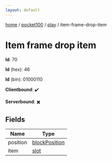 ```yaml
---
layout: default
---
```


[home](/)  /  [pocket100](/protocol/pocket100)  /  [play](/protocol/pocket100/play)  /  item-frame-drop-item

# Item frame drop item

**Id**: 70

**Id** (hex): 46

**Id** (bin): 01000110

**Clientbound**: ✔️

**Serverbound**: ✖️

## Fields

Name | Type
---|---
position | [blockPosition](/protocol/pocket100/types/block-position)
item | [slot](/protocol/pocket100/types/slot)


